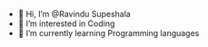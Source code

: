 - 👋 Hi, I’m @Ravindu Supeshala
- 👀 I’m interested in Coding
- 🌱 I’m currently learning Programming languages

<!---
supeshala327/supeshala327 is a ✨ special ✨ repository because its `README.md` (this file) appears on your GitHub profile.
You can click the Preview link to take a look at your changes.
--->

